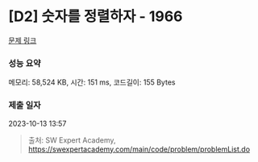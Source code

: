 # [D2] 숫자를 정렬하자 - 1966 

[문제 링크](https://swexpertacademy.com/main/code/problem/problemDetail.do?contestProbId=AV5PrmyKAWEDFAUq) 

### 성능 요약

메모리: 58,524 KB, 시간: 151 ms, 코드길이: 155 Bytes

### 제출 일자

2023-10-13 13:57



> 출처: SW Expert Academy, https://swexpertacademy.com/main/code/problem/problemList.do